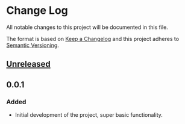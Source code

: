 # Change Log

All notable changes to this project will be documented in this file.

The format is based on [Keep a Changelog](http://keepachangelog.com/) and this project adheres to [Semantic Versioning](http://semver.org/).

## [Unreleased]

## 0.0.1

### Added

- Initial development of the project, super basic functionality.

[unreleased]: https://github.com/gitkraken/vscode-gitlens/compare/v0.0.1...HEAD
